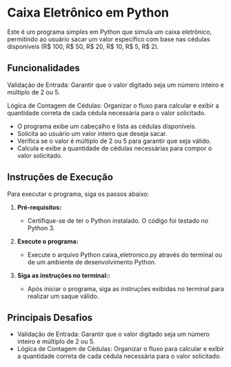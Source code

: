 # Caixa Eletrônico em Python

Este é um programa simples em Python que simula um caixa eletrônico, permitindo ao usuário sacar um valor específico com base nas cédulas disponíveis (R$ 100, R$ 50, R$ 20, R$ 10, R$ 5, R$ 2).

## Funcionalidades

Validação de Entrada: Garantir que o valor digitado seja um número inteiro e múltiplo de 2 ou 5.

Lógica de Contagem de Cédulas: Organizar o fluxo para calcular e exibir a quantidade correta de cada cédula necessária para o valor solicitado.

   - O programa exibe um cabeçalho e lista as cédulas disponíveis.
   - Solicita ao usuário um valor inteiro que deseja sacar.
   - Verifica se o valor é múltiplo de 2 ou 5 para garantir que seja válido.
   - Calcula e exibe a quantidade de cédulas necessárias para compor o valor solicitado.

## Instruções de Execução

Para executar o programa, siga os passos abaixo:

1. **Pré-requisitos:**
   - Certifique-se de ter o Python instalado. O código foi testado no Python 3.
  
2. **Execute o programa:**
   - Execute o arquivo Python caixa_eletronico.py através do terminal ou de um ambiente de desenvolvimento Python.

3. **Siga as instruções no terminal::**
   - Após iniciar o programa, siga as instruções exibidas no terminal para realizar um saque válido.

## Principais Desafios  

   - Validação de Entrada: Garantir que o valor digitado seja um número inteiro e múltiplo de 2 ou 5.
   - Lógica de Contagem de Cédulas: Organizar o fluxo para calcular e exibir a quantidade correta de cada cédula necessária para o valor solicitado.
